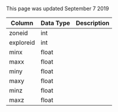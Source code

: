 This page was updated September 7 2019

| Column    | Data Type | Description |
| --------- | --------- | ----------- |
| zoneid    | int       |             |
| exploreid | int       |             |
| minx      | float     |             |
| maxx      | float     |             |
| miny      | float     |             |
| maxy      | float     |             |
| minz      | float     |             |
| maxz      | float     |             |